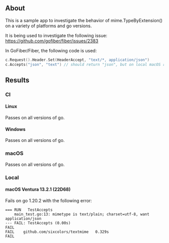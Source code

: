 ## About
This is a sample app to investigate the behavior of mime.TypeByExtension() on a variety of platforms and go versions.

It is being used to investigate the following issue:
https://github.com/gofiber/fiber/issues/2383

In GoFiber/Fiber, the following code is used:
```go
c.Request().Header.Set(HeaderAccept, "text/*, application/json")
c.Accepts("json", "text") // should return "json", but on local macOS returns "text"
```

## Results

### CI
#### Linux
Passes on all versions of go.

#### Windows
Passes on all versions of go.

### macOS
Passes on all versions of go.

### Local

#### macOS Ventura 13.2.1 (22D68)
Fails on go 1.20.2 with the following error:
```
=== RUN   TestAccepts
    main_test.go:13: mimetype is text/plain; charset=utf-8, want application/json
--- FAIL: TestAccepts (0.00s)
FAIL
FAIL    github.com/sixcolors/textmime   0.329s
FAIL
```